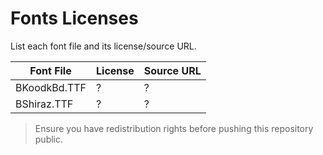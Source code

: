 # Fonts Licenses

List each font file and its license/source URL.

| Font File         | License | Source URL |
|-------------------|---------|------------|
| BKoodkBd.TTF      | ?       | ?          |
| BShiraz.TTF       | ?       | ?          |

> Ensure you have redistribution rights before pushing this repository public.
